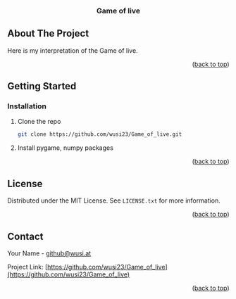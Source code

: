 <a name="readme-top"></a>

<!-- PROJECT LOGO -->
<br />
<div align="center">
    <h3 align="center">Game of live</h3>
</div>

<!-- ABOUT THE PROJECT -->

## About The Project

Here is my interpretation of the Game of live.

<p align="right">(<a href="#readme-top">back to top</a>)</p>

<!-- GETTING STARTED -->

## Getting Started

### Installation

1. Clone the repo
   ```sh
   git clone https://github.com/wusi23/Game_of_live.git
   ```
2. Install pygame, numpy packages

<p align="right">(<a href="#readme-top">back to top</a>)</p>

<!-- LICENSE -->

## License

Distributed under the MIT License. See `LICENSE.txt` for more information.

<p align="right">(<a href="#readme-top">back to top</a>)</p>

<!-- CONTACT -->

## Contact

Your Name - github@wusi.at

Project Link: [https://github.com/wusi23/Game_of_live](https://github.com/wusi23/Game_of_live)

<p align="right">(<a href="#readme-top">back to top</a>)</p>

